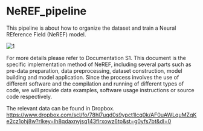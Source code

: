 # NeREF_pipeline
This pipeline is about how to organize the dataset and train a Neural REference Field (NeREF) model. 

![1](https://github.com/DigBigPigForU/NeREF_pipeline/assets/109472083/cb93e64c-b448-4e7f-a675-73498f65ab42)

For more details please refer to Documentation S1. This document is the specific implementation method of NeREF, including several parts such as pre-data preparation, data preprocessing, dataset construction, model building and model application. Since the process involves the use of different software and the compilation and running of different types of code, we will provide data examples, software usage instructions or source code respectively. 

The relevant data can be found in Dropbox. 
https://www.dropbox.com/scl/fo/78hl7uqd0s9ypct1lcq0k/AF0uAWLquMZqKe2cz1ohj8w?rlkey=lh8qdaxnyjsq143flrxowz6tp&st=g0yfs7bt&dl=0
